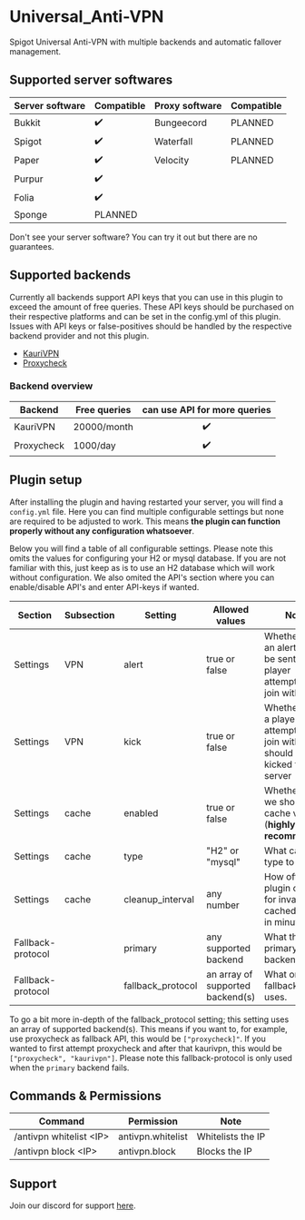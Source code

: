 # Universal_Anti-VPN
Spigot Universal Anti-VPN with multiple backends and automatic fallover management.

## Supported server softwares
| Server software | Compatible | Proxy software | Compatible |
|-----------------|------------|----------------|------------|
| Bukkit          |    ✔️      | Bungeecord     | PLANNED   |
| Spigot          |    ✔️      | Waterfall      | PLANNED   |
| Paper           |    ✔️      | Velocity       | PLANNED   |
| Purpur          |    ✔️      |
| Folia           |    ✔️      |
| Sponge          |  PLANNED   |

Don't see your server software? You can try it out but there are no guarantees.

## Supported backends
Currently all backends support API keys that you can use in this plugin to exceed the amount of free queries. These API keys should be purchased on their respective platforms and can be set in the config.yml of this plugin. Issues with API keys or false-positives should be handled by the respective backend provider and not this plugin.

- [KauriVPN](https://funkemunky.cc/shop)
- [Proxycheck](https://proxycheck.io/)

### Backend overview

| Backend     | Free queries   | can use API for more queries |
|-------------|----------------|:----------------------------:|
| KauriVPN    |    20000/month |      ✔️                      |
| Proxycheck  |    1000/day    |      ✔️                      |


## Plugin setup
After installing the plugin and having restarted your server, you will find a ``config.yml`` file. Here you can find multiple configurable settings but none are required to be adjusted to work. This means **the plugin can function properly without any configuration whatsoever**.

Below you will find a table of all configurable settings. Please note this omits the values for configuring your H2 or mysql database. If you are not familiar with this, just keep as is to use an H2 database which will work without configuration. We also omited the API's section where you can enable/disable API's and enter API-keys if wanted.

| Section   | Subsection | Setting | Allowed values | Notes |
|-----------|------------|---------|----------------|-------|
| Settings  | VPN        | alert   | true or false  | Whether or not an alert should be sent upon a player attempting to join with a VPN |
| Settings  | VPN        | kick    | true or false  | Whether or not a player attempting to join with a VPN should be kicked from the server |
| Settings  | cache      | enabled | true or false  | Whether or not we should cache values (**highly recommended**) |
| Settings  | cache      | type    | "H2" or "mysql"  | What cache type to use |
| Settings  | cache      | cleanup_interval   | any number  | How often the plugin checks for invalidated cached records in minutes |
| Fallback-protocol  |   | primary   | any supported backend  | What the primary backend is |
| Fallback-protocol  |   | fallback_protocol   | an array of supported backend(s)  | What order the fallback system uses. |

To go a bit more in-depth of the fallback_protocol setting; this setting uses an array of supported backend(s). This means if you want to, for example, use proxycheck as fallback API, this would be ``["proxycheck]"``. If you wanted to first attempt proxycheck and after that kaurivpn, this would be ``["proxycheck", "kaurivpn"]``. Please note this fallback-protocol is only used when the ``primary`` backend fails.


## Commands & Permissions
| Command                   | Permission        | Note              |
|---------------------------|-------------------|-------------------|
| /antivpn whitelist \<IP\> | antivpn.whitelist | Whitelists the IP |
| /antivpn block \<IP\>     | antivpn.block     | Blocks the IP     |

## Support
Join our discord for support [here](https://discord.gg/XkDPdEfcQJ).
